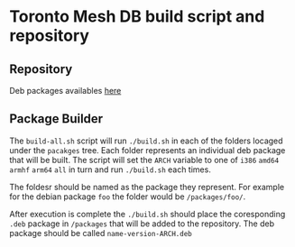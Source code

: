 # Toronto Mesh DB build script and repository

## Repository

Deb packages availables [here](https://repo.tomesh.net/repos/apt/debian/pool/main/)

## Package Builder

The `build-all.sh` script will run `./build.sh` in each of the folders locaged under the `pacakges` tree. Each folder represents an individual deb package that will be built. The script will set the `ARCH` variable to one of `i386` `amd64` `armhf` `arm64` `all` in turn and run `./build.sh` each times.  

The foldesr should be named as the package they represent. For example for the debian package `foo` the folder would be `/packages/foo/`.  

After execution is complete the `./build.sh` should place the coresponding `.deb` package in `/packages` that will be added to the repository. The deb package should be called `name-version-ARCH.deb`  
